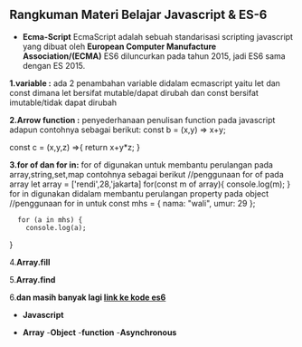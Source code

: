 ## Rangkuman Materi Belajar Javascript & ES-6
* **Ecma-Script**
EcmaScript adalah sebuah standarisasi scripting javascript yang dibuat oleh **European Computer Manufacture Association/(ECMA)**
ES6 diluncurkan pada tahun 2015, jadi ES6 sama dengan ES 2015. 

**1.variable :**
ada 2 penambahan variable didalam ecmascript yaitu let dan const dimana let bersifat mutable/dapat dirubah dan const bersifat imutable/tidak dapat dirubah

**2.Arrow function :**
penyederhanaan penulisan function pada javascript adapun contohnya sebagai berikut:
const b = (x,y) => x+y;

const c = (x,y,z) =>{
       return x+y*z;
 }
 
**3.for of dan for in:**
for of digunakan untuk membantu perulangan pada array,string,set,map contohnya sebagai berikut
//penggunaan for of pada array
let array = ['rendi',28,'jakarta]
for(const m of array){
      console.log(m);
 }
 for in digunakan didalam membantu perulangan property pada object
 //penggunaan for in untuk
 const mhs = {
        nama: "wali",
         umur: 29
    };

      for (a in mhs) {
        console.log(a);
}

4.**Array.fill**

5.**Array.find**

6.**dan masih banyak lagi [link ke kode es6](http://es6-features.org/)**

* **Javascript**
- **Array**
-**Object**
-**function**
-**Asynchronous**

